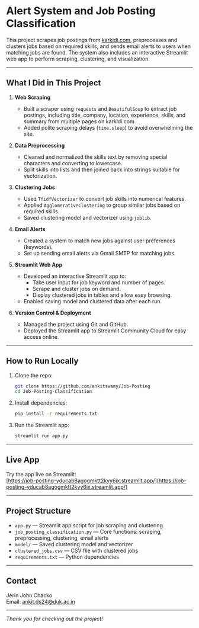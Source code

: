 # Alert System and Job Posting Classification 



This project scrapes job postings from [karkidi.com](https://www.karkidi.com), preprocesses and clusters jobs based on required skills, and sends email alerts to users when matching jobs are found. The system also includes an interactive Streamlit web app to perform scraping, clustering, and visualization.

---

## What I Did in This Project

1. **Web Scraping**  
   - Built a scraper using `requests` and `BeautifulSoup` to extract job postings, including title, company, location, experience, skills, and summary from multiple pages on karkidi.com.
   - Added polite scraping delays (`time.sleep`) to avoid overwhelming the site.

2. **Data Preprocessing**  
   - Cleaned and normalized the skills text by removing special characters and converting to lowercase.
   - Split skills into lists and then joined back into strings suitable for vectorization.

3. **Clustering Jobs**  
   - Used `TfidfVectorizer` to convert job skills into numerical features.
   - Applied `AgglomerativeClustering` to group similar jobs based on required skills.
   - Saved clustering model and vectorizer using `joblib`.

4. **Email Alerts**  
   - Created a system to match new jobs against user preferences (keywords).
   - Set up sending email alerts via Gmail SMTP for matching jobs.

5. **Streamlit Web App**  
   - Developed an interactive Streamlit app to:
     - Take user input for job keyword and number of pages.
     - Scrape and cluster jobs on demand.
     - Display clustered jobs in tables and allow easy browsing.
   - Enabled saving model and clustered data after each run.

6. **Version Control & Deployment**  
   - Managed the project using Git and GitHub.
   - Deployed the Streamlit app to Streamlit Community Cloud for easy access online.

---

## How to Run Locally

1. Clone the repo:

    ```bash
    git clone https://github.com/ankitswamy/Job-Posting
    cd Job-Posting-Classification
    ```

2. Install dependencies:

    ```bash
    pip install -r requirements.txt
    ```

3. Run the Streamlit app:

    ```bash
    streamlit run app.py
    ```

---

## Live App

Try the app live on Streamlit:  
[https://job-posting-yducab8agogmktt2kyy6ix.streamlit.app/](https://job-posting-yducab8agogmktt2kyy6ix.streamlit.app/)

---

## Project Structure

- `app.py` — Streamlit app script for job scraping and clustering  
- `job_posting_classification.py` — Core functions: scraping, preprocessing, clustering, email alerts  
- `model/` — Saved clustering model and vectorizer  
- `clustered_jobs.csv` — CSV file with clustered jobs  
- `requirements.txt` — Python dependencies  

---

## Contact

Jerin John Chacko  
Email: [ankit.ds24@duk.ac.in](mailto:ankit.ds24@duk.ac.in)  

---

*Thank you for checking out the project!*
